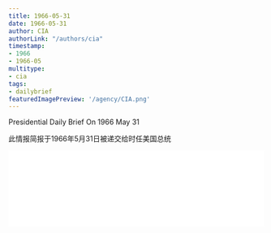 ```yaml
---
title: 1966-05-31
date: 1966-05-31
author: CIA 
authorLink: "/authors/cia"
timestamp: 
- 1966
- 1966-05
multitype: 
- cia
tags: 
- dailybrief
featuredImagePreview: '/agency/CIA.png'
---
```



Presidential Daily Brief On 1966 May 31

此情报简报于1966年5月31日被递交给时任美国总统

<!--more-->





<div id="over" style="width:100%; overflow:hidden"> <iframe id="sFrame" name="sFrame" frameborder="no" border="0"  allowfullscreen marginwidth="0" scrolling="no" src = " /CIA/1966-05-31.html "  style = " position:absulute; width: 806px; top: 300;" > </iframe> </div>